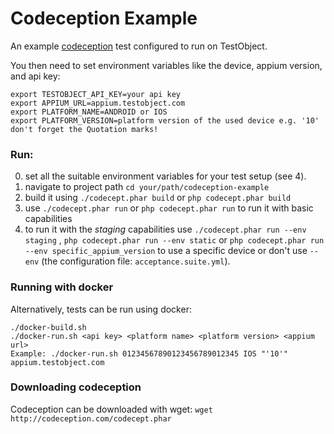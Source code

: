 # Codeception Example

An example [codeception](http://codeception.com) test configured to run on TestObject.

You then need to set environment variables like the device, appium version, and api key:
```
export TESTOBJECT_API_KEY=your api key
export APPIUM_URL=appium.testobject.com
export PLATFORM_NAME=ANDROID or IOS
export PLATFORM_VERSION=platform version of the used device e.g. '10' don't forget the Quotation marks!
```

### Run:

0. set all the suitable environment variables for your test setup (see 4).
1. navigate to project path `cd your/path/codeception-example`
2. build it using `./codecept.phar build` or `php codecept.phar build`
3. use `./codecept.phar run` or `php codecept.phar run` to run it with basic capabilities
4. to run it with the _staging_ capabilities use `./codecept.phar run --env staging` , `php codecept.phar run --env static` or `php codecept.phar run --env specific_appium_version` to use a specific device or don't use `--env` (the configuration file: `acceptance.suite.yml`).

### Running with docker

Alternatively, tests can be run using docker:

```
./docker-build.sh
./docker-run.sh <api key> <platform name> <platform version> <appium url>
Example: ./docker-run.sh 01234567890123456789012345 IOS "'10'" appium.testobject.com
```

### Downloading codeception

Codeception can be downloaded with wget: `wget http://codeception.com/codecept.phar`
